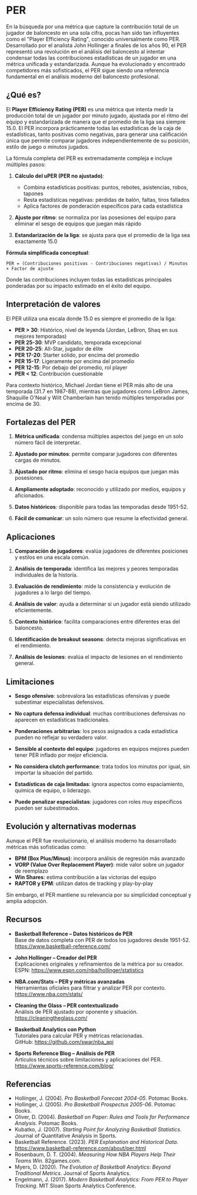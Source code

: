 # **PER**

En la búsqueda por una métrica que capture la contribución total de un jugador de baloncesto en una sola cifra, pocas han sido tan influyentes como el "Player Efficiency Rating", conocido universalmente como PER. Desarrollado por el analista John Hollinger a finales de los años 90, el PER representó una revolución en el análisis del baloncesto al intentar condensar todas las contribuciones estadísticas de un jugador en una métrica unificada y estandarizada. Aunque ha evolucionado y encontrado competidores más sofisticados, el PER sigue siendo una referencia fundamental en el análisis moderno del baloncesto profesional.

## ¿Qué es?

El **Player Efficiency Rating (PER)** es una métrica que intenta medir la producción total de un jugador por minuto jugado, ajustada por el ritmo del equipo y estandarizada de manera que el promedio de la liga sea siempre 15.0. El PER incorpora prácticamente todas las estadísticas de la caja de estadísticas, tanto positivas como negativas, para generar una calificación única que permite comparar jugadores independientemente de su posición, estilo de juego o minutos jugados.

La fórmula completa del PER es extremadamente compleja e incluye múltiples pasos:

1. **Cálculo del uPER (PER no ajustado)**:
   - Combina estadísticas positivas: puntos, rebotes, asistencias, robos, tapones
   - Resta estadísticas negativas: pérdidas de balón, faltas, tiros fallados
   - Aplica factores de ponderación específicos para cada estadística

2. **Ajuste por ritmo**: se normaliza por las posesiones del equipo para eliminar el sesgo de equipos que juegan más rápido

3. **Estandarización de la liga**: se ajusta para que el promedio de la liga sea exactamente 15.0

**Fórmula simplificada conceptual**:
```
PER = (Contribuciones positivas - Contribuciones negativas) / Minutos × Factor de ajuste
```

Donde las contribuciones incluyen todas las estadísticas principales ponderadas por su impacto estimado en el éxito del equipo.

## Interpretación de valores

El PER utiliza una escala donde 15.0 es siempre el promedio de la liga:

- **PER > 30**: Histórico, nivel de leyenda (Jordan, LeBron, Shaq en sus mejores temporadas)
- **PER 25-30**: MVP candidato, temporada excepcional
- **PER 20-25**: All-Star, jugador de élite
- **PER 17-20**: Starter sólido, por encima del promedio
- **PER 15-17**: Ligeramente por encima del promedio
- **PER 12-15**: Por debajo del promedio, rol player
- **PER < 12**: Contribución cuestionable

Para contexto histórico, Michael Jordan tiene el PER más alto de una temporada (31.7 en 1987-88), mientras que jugadores como LeBron James, Shaquille O'Neal y Wilt Chamberlain han tenido múltiples temporadas por encima de 30.

## Fortalezas del PER

1. **Métrica unificada**: condensa múltiples aspectos del juego en un solo número fácil de interpretar.

2. **Ajustado por minutos**: permite comparar jugadores con diferentes cargas de minutos.

3. **Ajustado por ritmo**: elimina el sesgo hacia equipos que juegan más posesiones.

4. **Ampliamente adoptado**: reconocido y utilizado por medios, equipos y aficionados.

5. **Datos históricos**: disponible para todas las temporadas desde 1951-52.

6. **Fácil de comunicar**: un solo número que resume la efectividad general.

## Aplicaciones

1. **Comparación de jugadores**: evalúa jugadores de diferentes posiciones y estilos en una escala común.

2. **Análisis de temporada**: identifica las mejores y peores temporadas individuales de la historia.

3. **Evaluación de rendimiento**: mide la consistencia y evolución de jugadores a lo largo del tiempo.

4. **Análisis de valor**: ayuda a determinar si un jugador está siendo utilizado eficientemente.

5. **Contexto histórico**: facilita comparaciones entre diferentes eras del baloncesto.

6. **Identificación de breakout seasons**: detecta mejoras significativas en el rendimiento.

7. **Análisis de lesiones**: evalúa el impacto de lesiones en el rendimiento general.

## Limitaciones

- **Sesgo ofensivo**: sobrevalora las estadísticas ofensivas y puede subestimar especialistas defensivos.

- **No captura defensa individual**: muchas contribuciones defensivas no aparecen en estadísticas tradicionales.

- **Ponderaciones arbitrarias**: los pesos asignados a cada estadística pueden no reflejar su verdadero valor.

- **Sensible al contexto del equipo**: jugadores en equipos mejores pueden tener PER inflado por mejor eficiencia.

- **No considera clutch performance**: trata todos los minutos por igual, sin importar la situación del partido.

- **Estadísticas de caja limitadas**: ignora aspectos como espaciamiento, química de equipo, o liderazgo.

- **Puede penalizar especialistas**: jugadores con roles muy específicos pueden ser subestimados.

## Evolución y alternativas modernas

Aunque el PER fue revolucionario, el análisis moderno ha desarrollado métricas más sofisticadas como:

- **BPM (Box Plus/Minus)**: incorpora análisis de regresión más avanzado
- **VORP (Value Over Replacement Player)**: mide valor sobre un jugador de reemplazo
- **Win Shares**: estima contribución a las victorias del equipo
- **RAPTOR y EPM**: utilizan datos de tracking y play-by-play

Sin embargo, el PER mantiene su relevancia por su simplicidad conceptual y amplia adopción.

## Recursos

- **Basketball Reference – Datos históricos de PER**  
  Base de datos completa con PER de todos los jugadores desde 1951-52.  
  https://www.basketball-reference.com/

- **John Hollinger – Creador del PER**  
  Explicaciones originales y refinamientos de la métrica por su creador.  
  ESPN: https://www.espn.com/nba/hollinger/statistics

- **NBA.com/Stats – PER y métricas avanzadas**  
  Herramientas oficiales para filtrar y analizar PER por contexto.  
  https://www.nba.com/stats/

- **Cleaning the Glass – PER contextualizado**  
  Análisis de PER ajustado por oponente y situación.  
  https://cleaningtheglass.com/

- **Basketball Analytics con Python**  
  Tutoriales para calcular PER y métricas relacionadas.  
  GitHub: https://github.com/swar/nba_api

- **Sports Reference Blog – Análisis de PER**  
  Artículos técnicos sobre limitaciones y aplicaciones del PER.  
  https://www.sports-reference.com/blog/

## Referencias

- Hollinger, J. (2004). *Pro Basketball Forecast 2004-05*. Potomac Books.
- Hollinger, J. (2005). *Pro Basketball Prospectus 2005-06*. Potomac Books.
- Oliver, D. (2004). *Basketball on Paper: Rules and Tools for Performance Analysis*. Potomac Books.
- Kubatko, J. (2007). *Starting Point for Analyzing Basketball Statistics*. Journal of Quantitative Analysis in Sports.
- Basketball Reference. (2023). *PER Explanation and Historical Data*. https://www.basketball-reference.com/about/per.html
- Rosenbaum, D. T. (2004). *Measuring How NBA Players Help Their Teams Win*. 82games.com.
- Myers, D. (2020). *The Evolution of Basketball Analytics: Beyond Traditional Metrics*. Journal of Sports Analytics.
- Engelmann, J. (2017). *Modern Basketball Analytics: From PER to Player Tracking*. MIT Sloan Sports Analytics Conference.